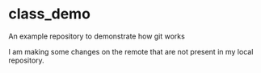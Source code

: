 # class_demo
An example repository to demonstrate how git works


I am making some changes on the remote that are not present in my local repository.
